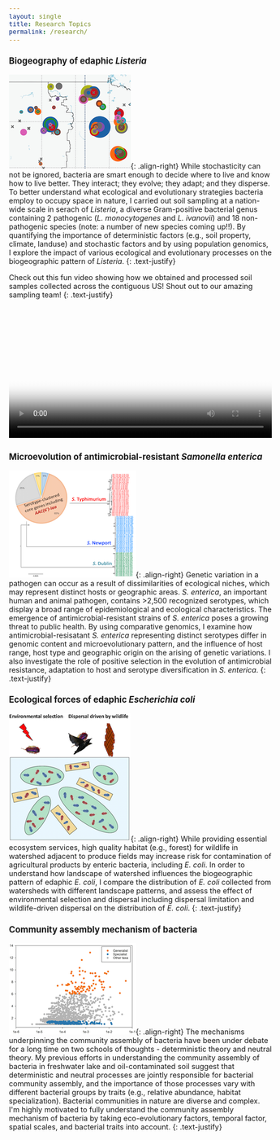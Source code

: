 ```yaml
---
layout: single
title: Research Topics
permalink: /research/
---
```


### Biogeography of edaphic _Listeria_ 

![image-right](/assets/images/Research1.png){: .align-right}
While stochasticity can not be ignored, bacteria are smart enough to decide where to live and know how to live better. They interact; they evolve; they adapt; and they disperse. To better understand what ecological and evolutionary strategies bacteria employ to occupy space in nature, I carried out soil sampling at a nation-wide scale in serach of _Listeria_, a diverse Gram-positive bacterial genus containing 2 pathogenic (_L. monocytogenes_ and _L. ivanovii_) and 18 non-pathogenic species (note: a number of new species coming up!!). By quantifying the importance of deterministic factors (e.g., soil property, climate, landuse) and stochastic factors and by using population genomics, I explore the impact of various ecological and evolutionary processes on the biogeographic pattern of _Listeria_. 
{: .text-justify}

Check out this fun video showing how we obtained and processed soil samples collected across the contiguous US! Shout out to our amazing sampling team! 
{: .text-justify}

<video style="width:100%;" controls poster="/assets/images/Listeria_sampling_cover.jpg">
  <source src="/assets/videos/Listeria_sampling.webm" type="video/webm">
  <source src="/assets/videos/Listeria_sampling.mp4" type="video/mp4">
Your browser does not support displaying video. Please <a href="/assets/videos/Listeria_sampling.mp4">download</a>.
</video>

### Microevolution of antimicrobial-resistant _Samonella enterica_ 

![image-right](/assets/images/Research2.png){: .align-right}
Genetic variation in a pathogen can occur as a result of dissimilarities of ecological niches, which may represent distinct hosts or geographic areas. _S. enterica_, an important human and animal pathogen, contains >2,500 recognized serotypes, which display a broad range of epidemiological and ecological characteristics. The emergence of antimicrobial-resistant strains of _S. enterica_ poses a growing threat to public health. By using comparative genomics, I examine how antimicrobial-resisatant _S. enterica_ representing distinct serotypes differ in genomic content and microevolutionary pattern, and the influence of host range, host type and geographic origin on the arising of genetic variations. I also investigate the role of positive selection in the evolution of antimicrobial resistance, adaptation to host and serotype diversification in _S. enterica_. 
{: .text-justify}

### Ecological forces of edaphic _Escherichia coli_ 

![image-right](/assets/images/Research3.png){: .align-right}
While providing essential ecosystem services, high quality habitat (e.g., forest) for wildlife in watershed adjacent to produce fields may increase risk for contamination of agricultural products by enteric bacteria, including _E. coli_. In order to understand how landscape of watershed influences the biogeographic pattern of edaphic _E. coli_, I compare the distribution of _E. coli_ collected from watersheds with different landscape patterns, and assess the effect of environmental selection and dispersal including dispersal limitation and wildlife-driven dispersal on the distribution of _E. coli_. 
{: .text-justify}

### Community assembly mechanism of bacteria

![image-right](/assets/images/Research4.png){: .align-right}
The mechanisms underpinning the community assembly of bacteria have been under debate for a long time on two schools of thoughts - deterministic theory and neutral theory. My previous efforts in understanding the community assembly of bacteria in freshwater lake and oil-contaminated soil suggest that deterministic and neutral processes are jointly responsible for bacterial community assembly, and the importance of those processes vary with different bacterial groups by traits (e.g., relative abundance, habitat specialization). Bacterial communities in nature are diverse and complex. I'm highly motivated to fully understand the community assembly mechanism of bacteria by taking eco-evolutionary factors, temporal factor, spatial scales, and bacterial traits into account.
{: .text-justify}

<style type="text/css">
	a {
		text-decoration: none;
	}
	body {
		font-size: 90%;
	}
</style>